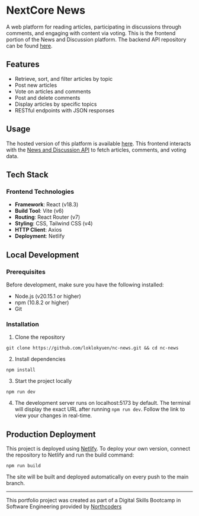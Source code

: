 # NextCore News

A web platform for reading articles, participating in discussions through comments, and engaging with content via voting. This is the frontend portion of the News and Discussion platform. The backend API repository can be found [here](https://github.com/loklokyuen/news-website-project).

## Features

- Retrieve, sort, and filter articles by topic
- Post new articles
- Vote on articles and comments
- Post and delete comments
- Display articles by specific topics
- RESTful endpoints with JSON responses

## Usage

The hosted version of this platform is available [here](https://news-and-discussion.netlify.app). This frontend interacts with the [News and Discussion API](https://github.com/loklokyuen/news-website-project) to fetch articles, comments, and voting data.

## Tech Stack

### Frontend Technologies

- **Framework**: React (v18.3)
- **Build Tool**: Vite (v6)
- **Routing**: React Router (v7)
- **Styling**: CSS, Tailwind CSS (v4)
- **HTTP Client**: Axios
- **Deployment**: Netlify

## Local Development

### Prerequisites

Before development, make sure you have the following installed:

- Node.js (v20.15.1 or higher)
- npm (10.8.2 or higher)
- Git

### Installation

1. Clone the repository

```
git clone https://github.com/loklokyuen/nc-news.git && cd nc-news
```

2. Install dependencies

```
npm install
```

3. Start the project locally

```
npm run dev
```

4. The development server runs on localhost:5173 by default. The terminal will display the exact URL after running `npm run dev`. Follow the link to view your changes in real-time.

## Production Deployment

This project is deployed using [Netlify](https://www.netlify.com/). To deploy your own version, connect the repository to Netlify and run the build command:

```
npm run build
```

The site will be built and deployed automatically on every push to the main branch.

---

This portfolio project was created as part of a Digital Skills Bootcamp in Software Engineering provided by [Northcoders](https://northcoders.com/)
